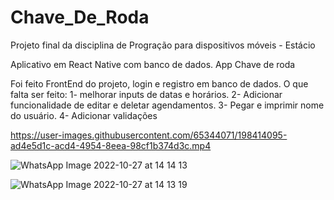 # Chave_De_Roda
Projeto final da disciplina de Progração para dispositivos móveis - Estácio 

Aplicativo em React Native com banco de dados.
App Chave de roda

Foi feito FrontEnd do projeto, login e registro em banco de dados.
O que falta ser feito: 
1- melhorar inputs de datas e horários.
2- Adicionar funcionalidade de editar e deletar agendamentos.
3- Pegar e imprimir nome do usuário.
4- Adicionar validações



https://user-images.githubusercontent.com/65344071/198414095-ad4e5d1c-acd4-4954-8eea-98cf1b374d3c.mp4

![WhatsApp Image 2022-10-27 at 14 14 13](https://user-images.githubusercontent.com/65344071/198414120-93473787-f03c-46f0-8925-8b8fade3168a.jpeg)

![WhatsApp Image 2022-10-27 at 14 13 19](https://user-images.githubusercontent.com/65344071/198414130-04cc69e5-6a6c-452f-8182-f824670024ae.jpeg)
